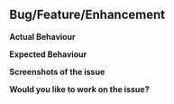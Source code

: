 ## Bug/Feature/Enhancement
<!--Mention if the issue is a bug, a new feature or some enhancment to an existing feature.-->


<!--If the issue is not a bug, you can remove the actual/expected behaviour titles.-->
**Actual Behaviour**
<!--Please state here what is currently happening.-->


**Expected Behaviour**
<!--State here how the feature should function.-->


**Screenshots of the issue**
<!--It is a good idea to provide screenshots of the issue if possible.-->


**Would you like to work on the issue?**
<!--Let us know if this issue should be assigned to you.-->
